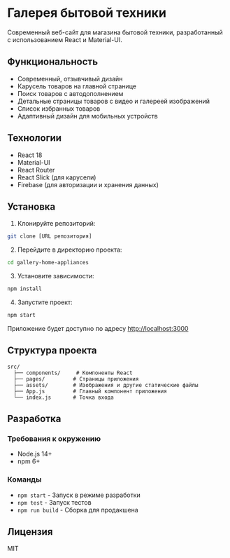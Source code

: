 # Галерея бытовой техники

Современный веб-сайт для магазина бытовой техники, разработанный с использованием React и Material-UI.

## Функциональность

- Современный, отзывчивый дизайн
- Карусель товаров на главной странице
- Поиск товаров с автодополнением
- Детальные страницы товаров с видео и галереей изображений
- Список избранных товаров
- Адаптивный дизайн для мобильных устройств

## Технологии

- React 18
- Material-UI
- React Router
- React Slick (для карусели)
- Firebase (для авторизации и хранения данных)

## Установка

1. Клонируйте репозиторий:
```bash
git clone [URL репозитория]
```

2. Перейдите в директорию проекта:
```bash
cd gallery-home-appliances
```

3. Установите зависимости:
```bash
npm install
```

4. Запустите проект:
```bash
npm start
```

Приложение будет доступно по адресу [http://localhost:3000](http://localhost:3000)

## Структура проекта

```
src/
  ├── components/     # Компоненты React
  ├── pages/         # Страницы приложения
  ├── assets/        # Изображения и другие статические файлы
  ├── App.js         # Главный компонент приложения
  └── index.js       # Точка входа
```

## Разработка

### Требования к окружению

- Node.js 14+
- npm 6+

### Команды

- `npm start` - Запуск в режиме разработки
- `npm test` - Запуск тестов
- `npm run build` - Сборка для продакшена

## Лицензия

MIT 